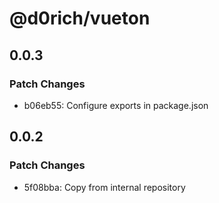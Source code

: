 # @d0rich/vueton

## 0.0.3

### Patch Changes

- b06eb55: Configure exports in package.json

## 0.0.2

### Patch Changes

- 5f08bba: Copy from internal repository
